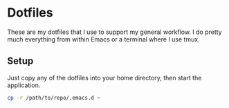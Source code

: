# Dotfiles

These are my dotfiles that I use to support my general workflow. I do pretty
much everything from within Emacs or a terminal where I use tmux.

## Setup 

Just copy any of the dotfiles into your home directory, then start the
application. 

```bash
cp -r /path/to/repo/.emacs.d ~
```
